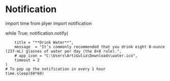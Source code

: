 # Notification
import time
from plyer import notification

while True:
    notification.notify(

        title = "**Drink Water**",
        message  = "It’s commonly recommended that you drink eight 8-ounce (237-mL) glasses of water per day (the 8×8 rule).",
        # app_icon = "C:\Users\ArtiGulia\Downloads\water.ico",
        timeout = 2
    )
    # To pop up the notification in every 1 hour
    time.sleep(60*60)
